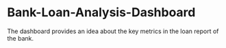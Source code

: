 # Bank-Loan-Analysis-Dashboard
The dashboard provides an idea about the key metrics in the loan report of the bank.
